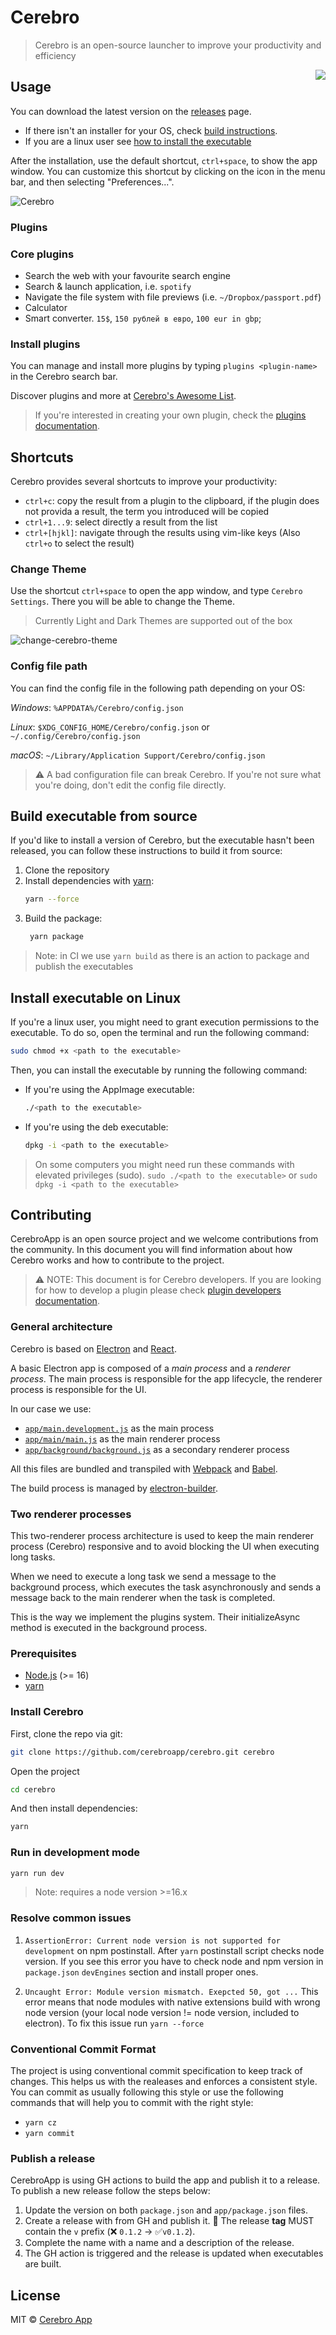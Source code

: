 # Cerebro

> Cerebro is an open-source launcher to improve your productivity and efficiency

<img src="./build/icons/128x128.png" align="right"/>

## Usage

You can download the latest version on the [releases](https://github.com/cerebroapp/cerebro/releases) page.

- If there isn't an installer for your OS, check [build instructions](#build-executable-from-source).
- If you are a linux user see [how to install the executable](#install-executable-on-linux)

After the installation, use the default shortcut, `ctrl+space`, to show the app window. You can customize this shortcut by clicking on the icon in the menu bar, and then selecting "Preferences...".

![Cerebro](https://cloud.githubusercontent.com/assets/594298/20180624/858a483a-a75b-11e6-94a1-ef1edc4d95c3.gif)

### Plugins

### Core plugins

- Search the web with your favourite search engine
- Search & launch application, i.e. `spotify`
- Navigate the file system with file previews (i.e. `~/Dropbox/passport.pdf`)
- Calculator
- Smart converter. `15$`, `150 рублей в евро`, `100 eur in gbp`;

### Install plugins

You can manage and install more plugins by typing `plugins <plugin-name>` in the Cerebro search bar.

Discover plugins and more at [Cerebro's Awesome List](https://github.com/lubien/awesome-cerebro).

> If you're interested in creating your own plugin, check the [plugins documentation](https://github.com/cerebroapp/create-cerebro-plugin).

## Shortcuts

Cerebro provides several shortcuts to improve your productivity:

- `ctrl+c`: copy the result from a plugin to the clipboard, if the plugin does not provida a result, the term you introduced will be copied
- `ctrl+1...9`: select directly a result from the list
- `ctrl+[hjkl]`: navigate through the results using vim-like keys (Also `ctrl+o` to select the result)

### Change Theme

Use the shortcut `ctrl+space` to open the app window, and type `Cerebro Settings`. There you will be able to change the Theme.

> Currently Light and Dark Themes are supported out of the box

![change-cerebro-theme](https://user-images.githubusercontent.com/24854406/56137765-5880ca00-5fb7-11e9-86d0-e740de1127c2.gif)

### Config file path

You can find the config file in the following path depending on your OS:

*Windows*: `%APPDATA%/Cerebro/config.json`

*Linux*: `$XDG_CONFIG_HOME/Cerebro/config.json`  or `~/.config/Cerebro/config.json`

*macOS*: `~/Library/Application Support/Cerebro/config.json`

> ⚠️ A bad configuration file can break Cerebro. If you're not sure what you're doing, don't edit the config file directly.

## Build executable from source

If you'd like to install a version of Cerebro, but the executable hasn't been released, you can follow these instructions to build it from source:

1. Clone the repository
2. Install dependencies with [yarn](https://yarnpkg.com/getting-started/install):
   ```bash
   yarn --force
   ```
3. Build the package:
   ```bash
    yarn package
   ```

> Note: in CI we use `yarn build` as there is an action to package and publish the executables

## Install executable on Linux

If you're a linux user, you might need to grant execution permissions to the executable. To do so, open the terminal and run the following command:

```bash
sudo chmod +x <path to the executable>
```

Then, you can install the executable by running the following command:

- If you're using the AppImage executable:

  ```bash
  ./<path to the executable>
  ```

- If you're using the deb executable:

  ```bash
  dpkg -i <path to the executable>
  ```

> On some computers you might need run these commands with elevated privileges (sudo). `sudo ./<path to the executable>` or `sudo dpkg -i <path to the executable>`

## Contributing


CerebroApp is an open source project and we welcome contributions from the community.
In this document you will find information about how Cerebro works and how to contribute to the project.

> ⚠️ NOTE: This document is for Cerebro developers. If you are looking for how to develop a plugin please check [plugin developers documentation](https://github.com/cerebroapp/create-cerebro-plugin).

### General architecture

Cerebro is based on [Electron](https://electronjs.org/) and [React](https://reactjs.org/).

A basic Electron app is composed of a *main process* and a *renderer process*. The main process is responsible for the app lifecycle, the renderer process is responsible for the UI.

In our case we use:

- [`app/main.development.js`](/app/main.development.js) as the main process
- [`app/main/main.js`](/app/main/main.js) as the main renderer process
- [`app/background/background.js`](/app/background/background.js) as a secondary renderer process

All this files are bundled and transpiled with [Webpack](https://webpack.js.org/) and [Babel](https://babeljs.io/).

The build process is managed by [electron-builder](https://www.electron.build/).

### Two renderer processes

This two-renderer process architecture is used to keep the main renderer process (Cerebro) responsive and to avoid blocking the UI when executing long tasks.

When we need to execute a long task we send a message to the background process, which executes the task asynchronously and sends a message back to the main renderer when the task is completed.

This is the way we implement the plugins system. Their initializeAsync method is executed in the background process.

### Prerequisites

- [Node.js](https://nodejs.org/en/) (>= 16)
- [yarn](https://classic.yarnpkg.com/en/)

### Install Cerebro

First, clone the repo via git:

```bash
git clone https://github.com/cerebroapp/cerebro.git cerebro
```

Open the project

```bash
cd cerebro
```

And then install dependencies:

```bash
yarn
```

### Run in development mode

```bash
yarn run dev
```

> Note: requires a node version >=16.x

### Resolve common issues

1. `AssertionError: Current node version is not supported for development` on npm postinstall.
After `yarn` postinstall script checks node version. If you see this error you have to check node and npm version in `package.json` `devEngines` section and install proper ones.

2. `Uncaught Error: Module version mismatch. Exepcted 50, got ...`
This error means that node modules with native extensions build with wrong node version (your local node version != node version, included to electron). To fix this issue run `yarn --force`

### Conventional Commit Format

The project is using conventional commit specification to keep track of changes. This helps us with the realeases and enforces a consistent style.
You can commit as usually following this style or use the following commands that will help you to commit with the right style:

- `yarn cz`
- `yarn commit`

### Publish a release

CerebroApp is using GH actions to build the app and publish it to a release. To publish a new release follow the steps below:

1. Update the version on both `package.json` and `app/package.json` files.
2. Create a release with from GH and publish it. 🚧 The release **tag** MUST contain the `v` prefix (❌ `0.1.2` → ✅`v0.1.2`).
3. Complete the name with a name and a description of the release.
4. The GH action is triggered and the release is updated when executables are built.
## License

MIT © [Cerebro App](https://github.com/cerebroapp/cerebro/blob/master/LICENSE)
